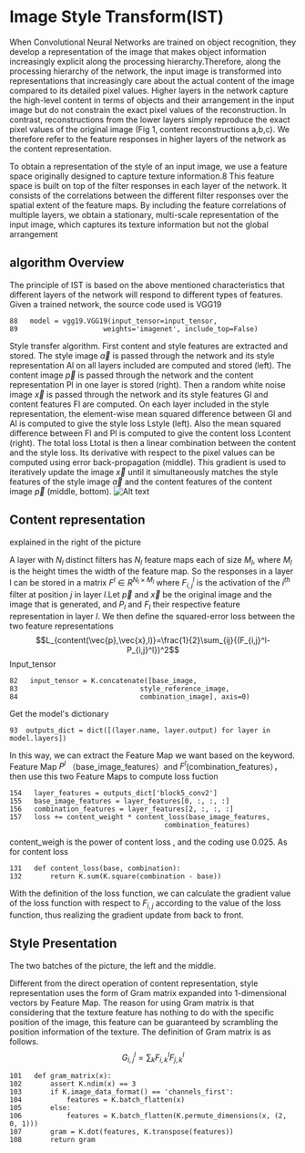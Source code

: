 # Image Style Transform(IST)
When Convolutional Neural Networks are trained on object recognition, they develop a representation of the image that makes object information increasingly explicit along the processing hierarchy.Therefore, along the processing hierarchy of the network, the input image is transformed into representations that increasingly care about the actual content of the image
compared to its detailed pixel values. Higher layers in the network capture the high-level content in terms of objects and their arrangement in the input image but do not constrain the exact pixel values of the reconstruction. In contrast, reconstructions from the lower layers simply reproduce the exact pixel values of the original image (Fig 1, content reconstructions a,b,c). We therefore refer to the feature responses in higher layers of the network as the content representation.


To obtain a representation of the style of an input image, we use a feature space originally designed to capture texture information.8 This feature space is built on top of the filter responses in each layer of the network. It consists of the correlations between the different filter responses over the spatial extent of the feature maps. By including the feature
correlations of multiple layers, we obtain a stationary, multi-scale representation of the input image, which captures its texture information but not the global arrangement

## algorithm Overview
The principle of IST is based on the above mentioned characteristics that different layers of the network will respond to different types of features. Given a trained network, the source code used is VGG19
```
88   model = vgg19.VGG19(input_tensor=input_tensor,
89                     weights='imagenet', include_top=False)
```
Style transfer algorithm. First content and style features are extracted and stored. The style image $\vec{a}$ is passed through the network and its style representation Al on all layers included are computed and stored (left). The content image $\vec{p}$ is passed through the network and the content representation Pl in one layer is stored (right). Then a random white noise image $\vec{x}$ is passed through the network and its style features Gl and content features Fl are computed. On each layer included in the style representation, the element-wise mean squared difference between Gl and Al is computed to give the style loss Lstyle (left). Also the mean squared difference between Fl and Pl is computed to give the content loss Lcontent (right). The total loss Ltotal is then a linear combination between the content and the style loss. Its derivative with respect to the pixel values can be computed using error back-propagation (middle). This gradient is used to iteratively
update the image $\vec{x}$ until it simultaneously matches the style features of the style image $\vec{a}$ and the content features of the content image $\vec{p}$ (middle, bottom).
![Alt text](https://github.com/SherryCal/related-work-summary-and-tricks/blob/master/explanation%20papers%20with%20codings/Image%20Style%20Transform(IST)/%20flowchart.png)
## Content representation
explained in the right of the picture

A layer with $N_l$ distinct filters has $N_l$ feature maps each of size $M_l$, where $M_l$ is the height times the width of the feature map. So the responses in a layer l can be stored in a matrix $F^l \in R^{N_l×M_l}$ where $F^l_{i,j}$ is the activation of the $i^{th}$ filter at position $j$ in layer $l$.Let $\vec{p}$ and $\vec{x}$ be the original image and the image that is generated, and $P_l$ and $F_l$ their respective feature representation in layer $l$. We then define the squared-error loss between the two feature representations
$$L_{content(\vec{p},\vec{x},l)}=\frac{1}{2}\sum_{ij}{(F_{i,j}^l-P_{i,j}^l})^2$$
Input_tensor
```
82   input_tensor = K.concatenate([base_image,
83                              style_reference_image,
84                              combination_image], axis=0)
```
Get the model's dictionary
```
93  outputs_dict = dict([(layer.name, layer.output) for layer in model.layers])

```
In this way, we can extract the Feature Map we want based on the keyword. Feature Map $P^l$ （base_image_features）and $F^l$(combination_features），then use this two Feature Maps to compute loss fuction
```
154   layer_features = outputs_dict['block5_conv2']
155   base_image_features = layer_features[0, :, :, :]
156   combination_features = layer_features[2, :, :, :]
157   loss += content_weight * content_loss(base_image_features,
                                      combination_features)

```
content_weigh is the power of content loss , and the coding use 0.025. As for content loss
```
131   def content_loss(base, combination):
132       return K.sum(K.square(combination - base))
```
With the definition of the loss function, we can calculate the gradient value of the loss function with respect to $F_{i,j}$ according to the value of the loss function, thus realizing the gradient update from back to front.
## Style Presentation
The two batches of the picture, the left and the middle.

Different from the direct operation of content representation, style representation uses the form of Gram matrix expanded into 1-dimensional vectors by Feature Map. The reason for using Gram matrix is that considering that the texture feature has nothing to do with the specific position of the image, this feature can be guaranteed by scrambling the position information of the texture. The definition of Gram matrix is as follows.
$$G_{i,j}^l=\sum_{k}F_{i,k}^lF_{j,k}^l$$
```
101   def gram_matrix(x):
102       assert K.ndim(x) == 3
103       if K.image_data_format() == 'channels_first':
104           features = K.batch_flatten(x)
105       else:
106           features = K.batch_flatten(K.permute_dimensions(x, (2, 0, 1)))
107       gram = K.dot(features, K.transpose(features))
108       return gram
```
